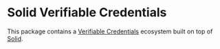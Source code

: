 # Solid Verifiable Credentials
This package contains a [Verifiable Credentials](https://w3c.github.io/vc-data-model/) ecosystem built on top of [Solid](https://solid.mit.edu/).
